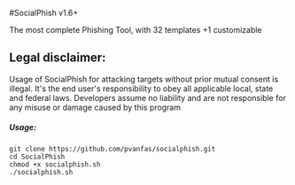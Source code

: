  #SocialPhish v1.6+

The most complete Phishing Tool, with 32 templates +1 customizable

## Legal disclaimer:
Usage of SocialPhish for attacking targets without prior mutual consent is illegal. It's the end user's responsibility to obey all applicable local, state and federal laws. Developers assume no liability and are not responsible for any misuse or damage caused by this program 


##### Usage:
```
git clone https://github.com/pvanfas/socialphish.git
cd SocialPhish
chmod +x socialphish.sh
./socialphish.sh
```
